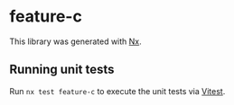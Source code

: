 # feature-c

This library was generated with [Nx](https://nx.dev).

## Running unit tests

Run `nx test feature-c` to execute the unit tests via [Vitest](https://vitest.dev/).
